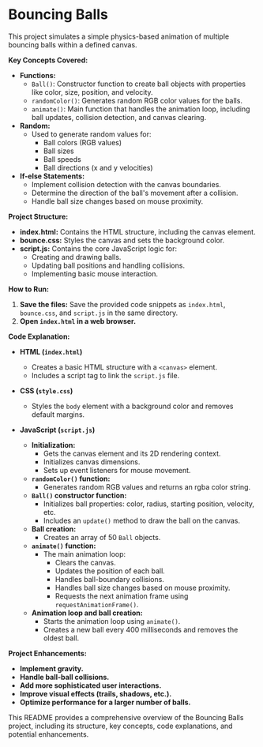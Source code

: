 # Bouncing Balls

This project simulates a simple physics-based animation of multiple bouncing balls within a defined canvas.

**Key Concepts Covered:**

* **Functions:**
    * `Ball()`: Constructor function to create ball objects with properties like color, size, position, and velocity.
    * `randomColor()`: Generates random RGB color values for the balls.
    * `animate()`: Main function that handles the animation loop, including ball updates, collision detection, and canvas clearing.
* **Random:**
    * Used to generate random values for:
        * Ball colors (RGB values)
        * Ball sizes
        * Ball speeds
        * Ball directions (x and y velocities)
* **If-else Statements:**
    * Implement collision detection with the canvas boundaries.
    * Determine the direction of the ball's movement after a collision.
    * Handle ball size changes based on mouse proximity.

**Project Structure:**

* **index.html:** Contains the HTML structure, including the canvas element.
* **bounce.css:** Styles the canvas and sets the background color.
* **script.js:** Contains the core JavaScript logic for:
    * Creating and drawing balls.
    * Updating ball positions and handling collisions.
    * Implementing basic mouse interaction.

**How to Run:**

1. **Save the files:** Save the provided code snippets as `index.html`, `bounce.css`, and `script.js` in the same directory.
2. **Open `index.html` in a web browser.**

**Code Explanation:**

* **HTML (`index.html`)**
    * Creates a basic HTML structure with a `<canvas>` element.
    * Includes a script tag to link the `script.js` file.

* **CSS (`style.css`)**
    * Styles the `body` element with a background color and removes default margins.

* **JavaScript (`script.js`)**
    * **Initialization:**
        * Gets the canvas element and its 2D rendering context.
        * Initializes canvas dimensions.
        * Sets up event listeners for mouse movement.
    * **`randomColor()` function:**
        * Generates random RGB values and returns an rgba color string.
    * **`Ball()` constructor function:**
        * Initializes ball properties: color, radius, starting position, velocity, etc.
        * Includes an `update()` method to draw the ball on the canvas.
    * **Ball creation:**
        * Creates an array of 50 `Ball` objects.
    * **`animate()` function:**
        * The main animation loop:
            * Clears the canvas.
            * Updates the position of each ball.
            * Handles ball-boundary collisions.
            * Handles ball size changes based on mouse proximity.
            * Requests the next animation frame using `requestAnimationFrame()`.
    * **Animation loop and ball creation:**
        * Starts the animation loop using `animate()`.
        * Creates a new ball every 400 milliseconds and removes the oldest ball.

**Project Enhancements:**

* **Implement gravity.**
* **Handle ball-ball collisions.**
* **Add more sophisticated user interactions.**
* **Improve visual effects (trails, shadows, etc.).**
* **Optimize performance for a larger number of balls.**

This README provides a comprehensive overview of the Bouncing Balls project, including its structure, key concepts, code explanations, and potential enhancements.